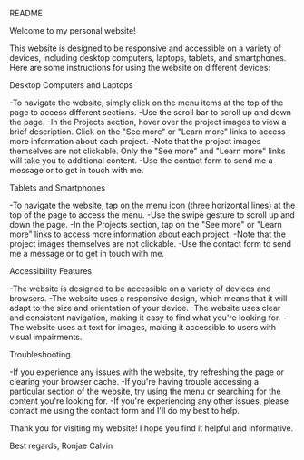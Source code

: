 README

Welcome to my personal website!

This website is designed to be responsive and accessible on a variety of devices, including desktop computers, laptops, tablets, and smartphones. Here are some instructions for using the website on different devices:

Desktop Computers and Laptops

-To navigate the website, simply click on the menu items at the top of the page to access different sections.
-Use the scroll bar to scroll up and down the page.
-In the Projects section, hover over the project images to view a brief description. Click on the "See more" or "Learn more" links to access more information about each project.
-Note that the project images themselves are not clickable. Only the "See more" and "Learn more" links will take you to additional content.
-Use the contact form to send me a message or to get in touch with me.

Tablets and Smartphones

-To navigate the website, tap on the menu icon (three horizontal lines) at the top of the page to access the menu.
-Use the swipe gesture to scroll up and down the page.
-In the Projects section, tap on the "See more" or "Learn more" links to access more information about each project.
-Note that the project images themselves are not clickable.
-Use the contact form to send me a message or to get in touch with me.

Accessibility Features

-The website is designed to be accessible on a variety of devices and browsers.
-The website uses a responsive design, which means that it will adapt to the size and orientation of your device.
-The website uses clear and consistent navigation, making it easy to find what you're looking for.
-The website uses alt text for images, making it accessible to users with visual impairments.

Troubleshooting

-If you experience any issues with the website, try refreshing the page or clearing your browser cache.
-If you're having trouble accessing a particular section of the website, try using the menu or searching for the content you're looking for.
-If you're experiencing any other issues, please contact me using the contact form and I'll do my best to help.

Thank you for visiting my website! I hope you find it helpful and informative.

Best regards, Ronjae Calvin
